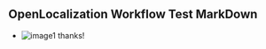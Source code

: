 ## OpenLocalization Workflow Test MarkDown
* ![image1<ph id="ph1">](.\2e4a13e2-bb19-431e-9c54-fdd23141bc6c.PNG)</ph> thanks!

<!--HONumber=Nov16_HO2-->



